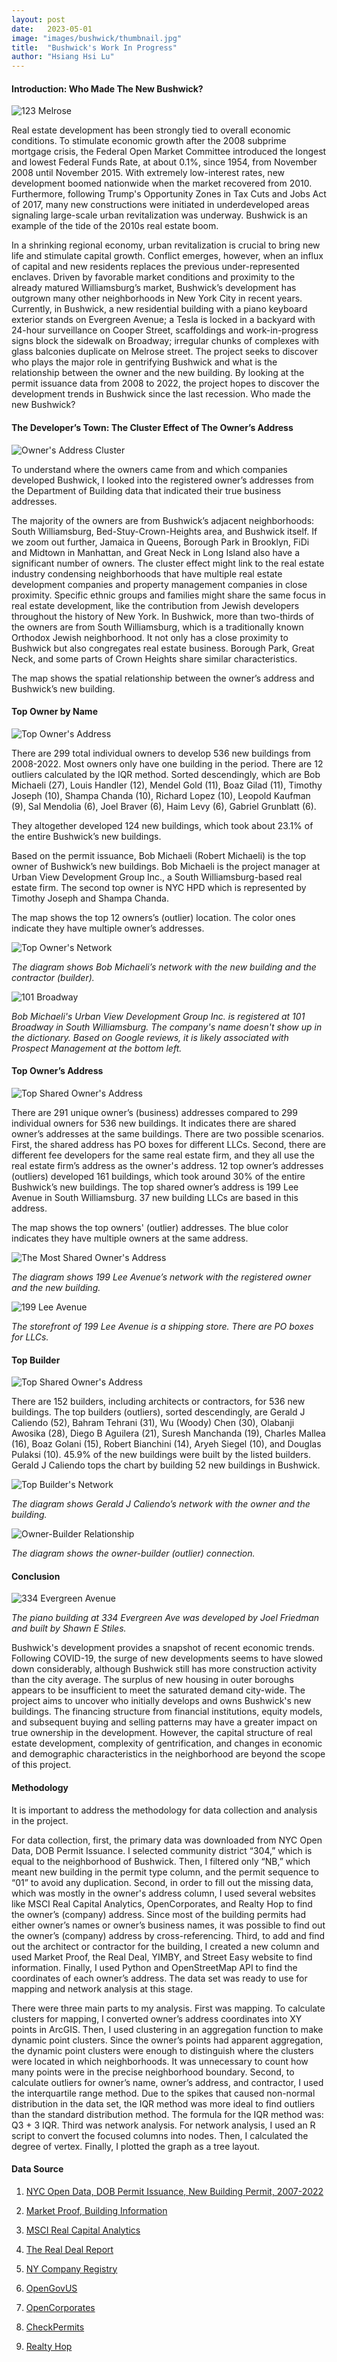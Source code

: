 ```yaml
---
layout: post
date:   2023-05-01
image: "images/bushwick/thumbnail.jpg"
title:  "Bushwick's Work In Progress"
author: "Hsiang Hsi Lu"
---
```

#### Introduction: Who Made The New Bushwick?

![123 Melrose](/conflict_urbanism_sp2023/images/bushwick/123melrose.jpg)

Real estate development has been strongly tied to overall economic conditions. To stimulate economic growth after the 2008 subprime mortgage crisis, the Federal Open Market Committee introduced the longest and lowest Federal Funds Rate, at about 0.1%, since 1954, from November 2008 until November 2015. With extremely low-interest rates, new development boomed nationwide when the market recovered from 2010. Furthermore, following Trump's Opportunity Zones in Tax Cuts and Jobs Act of 2017, many new constructions were initiated in underdeveloped areas signaling large-scale urban revitalization was underway. Bushwick is an example of the tide of the 2010s real estate boom.

In a shrinking regional economy, urban revitalization is crucial to bring new life and stimulate capital growth. Conflict emerges, however, when an influx of capital and new residents replaces the previous under-represented enclaves. Driven by favorable market conditions and proximity to the already matured Williamsburg’s market, Bushwick’s development has outgrown many other neighborhoods in New York City in recent years. Currently, in Bushwick, a new residential building with a piano keyboard exterior stands on Evergreen Avenue; a Tesla is locked in a backyard with 24-hour surveillance on Cooper Street, scaffoldings and work-in-progress signs block the sidewalk on Broadway; irregular chunks of complexes with glass balconies duplicate on Melrose street. The project seeks to discover who plays the major role in gentrifying Bushwick and what is the relationship between the owner and the new building. By looking at the permit issuance data from 2008 to 2022, the project hopes to discover the development trends in Bushwick since the last recession. Who made the new Bushwick?
 
#### The Developer’s Town: The Cluster Effect of The Owner’s Address

![Owner's Address Cluster](/conflict_urbanism_sp2023/images/bushwick/hhl_map1.jpg)

To understand where the owners came from and which companies developed Bushwick, I looked into the registered owner’s addresses from the Department of Building data that indicated their true business addresses.

The majority of the owners are from Bushwick’s adjacent neighborhoods: South Williamsburg, Bed-Stuy-Crown-Heights area, and Bushwick itself. If we zoom out further, Jamaica in Queens, Borough Park in Brooklyn, FiDi and Midtown in Manhattan, and Great Neck in Long Island also have a significant number of owners. The cluster effect might link to the real estate industry condensing neighborhoods that have multiple real estate development companies and property management companies in close proximity. Specific ethnic groups and families might share the same focus in real estate development, like the contribution from Jewish developers throughout the history of New York. In Bushwick, more than two-thirds of the owners are from South Williamsburg, which is a traditionally known Orthodox Jewish neighborhood. It not only has a close proximity to Bushwick but also congregates real estate business. Borough Park, Great Neck, and some parts of Crown Heights share similar characteristics.

The map shows the spatial relationship between the owner’s address and Bushwick’s new building.

#### Top Owner by Name

![Top Owner's Address](/conflict_urbanism_sp2023/images/bushwick/hhl_map2.jpg)

There are 299 total individual owners to develop 536 new buildings from 2008-2022. Most owners only have one building in the period. There are 12 outliers calculated by the IQR method. Sorted descendingly, which are Bob Michaeli (27), Louis Handler (12), Mendel Gold (11), Boaz Gilad (11), Timothy Joseph (10), Shampa Chanda (10), Richard Lopez (10), Leopold Kaufman (9), Sal Mendolia (6), Joel Braver (6), Haim Levy (6), Gabriel Grunblatt (6). 

They altogether developed 124 new buildings, which took about 23.1% of the entire Bushwick’s new buildings.

Based on the permit issuance, Bob Michaeli (Robert Michaeli) is the top owner of Bushwick’s new buildings. Bob Michaeli is the project manager at Urban View Development Group Inc., a South Williamsburg-based real estate firm. The second top owner is NYC HPD which is represented by Timothy Joseph and Shampa Chanda.

The map shows the top 12 owners’s (outlier) location. The color ones indicate they have multiple owner’s addresses.

![Top Owner's Network](/conflict_urbanism_sp2023/images/bushwick/hhl_chart1.jpg)

*The diagram shows Bob Michaeli’s network with the new building and the contractor (builder).*

![101 Broadway](/conflict_urbanism_sp2023/images/bushwick/101bway.jpg)

*Bob Michaeli's Urban View Development Group Inc. is registered at 101 Broadway in South Williamsburg. The company's name doesn't show up in the dictionary. Based on Google reviews, it is likely associated with Prospect Management at the bottom left.*

#### Top Owner’s Address

![Top Shared Owner's Address](/conflict_urbanism_sp2023/images/bushwick/hhl_map3.jpg)

There are 291 unique owner’s (business) addresses compared to 299 individual owners for 536 new buildings. It indicates there are shared owner’s addresses at the same buildings. There are two possible scenarios. First, the shared address has PO boxes for different LLCs. Second, there are different fee developers for the same real estate firm, and they all use the real estate firm’s address as the owner's address. 12 top owner’s addresses (outliers) developed 161 buildings, which took around 30% of the entire Bushwick’s new buildings. The top shared owner’s address is 199 Lee Avenue in South Williamsburg. 37 new building LLCs are based in this address.

The map shows the top owners' (outlier) addresses. The blue color indicates they have multiple owners at the same address.

![The Most Shared Owner's Address](/conflict_urbanism_sp2023/images/bushwick/hhl_chart3.jpg)

*The diagram shows 199 Lee Avenue’s network with the registered owner and the new building.*

![199 Lee Avenue](/conflict_urbanism_sp2023/images/bushwick/199lee.jpg)

*The storefront of 199 Lee Avenue is a shipping store. There are PO boxes for LLCs.*

#### Top Builder

![Top Shared Owner's Address](/conflict_urbanism_sp2023/images/bushwick/hhl_map3.jpg)

There are 152 builders, including architects or contractors, for 536 new buildings. The top builders (outliers), sorted descendingly, are Gerald J Caliendo (52), Bahram Tehrani (31), Wu (Woody) Chen (30), Olabanji Awosika (28), Diego B Aguilera (21), Suresh Manchanda (19), Charles Mallea (16), Boaz Golani (15), Robert Bianchini (14), Aryeh Siegel (10), and Douglas Pulaksi (10). 45.9% of the new buildings were built by the listed builders. Gerald J Caliendo tops the chart by building 52 new buildings in Bushwick.

![Top Builder's Network](/conflict_urbanism_sp2023/images/bushwick/hhl_chart2.jpg)

*The diagram shows Gerald J Caliendo’s network with the owner and the building.*

![Owner-Builder Relationship](/conflict_urbanism_sp2023/images/bushwick/hhl_chart4.jpg)

*The diagram shows the owner-builder (outlier) connection.*

#### Conclusion

![334 Evergreen Avenue](/conflict_urbanism_sp2023/images/bushwick/334everggreen.jpg)

*The piano building at 334 Evergreen Ave was developed by Joel Friedman and built by Shawn E Stiles.*

Bushwick's development provides a snapshot of recent economic trends. Following COVID-19, the surge of new developments seems to have slowed down considerably, although Bushwick still has more construction activity than the city average. The surplus of new housing in outer boroughs appears to be insufficient to meet the saturated demand city-wide. The project aims to uncover who initially develops and owns Bushwick's new buildings. The financing structure from financial institutions, equity models, and subsequent buying and selling patterns may have a greater impact on true ownership in the development. However, the capital structure of real estate development, complexity of gentrification, and changes in economic and demographic characteristics in the neighborhood are beyond the scope of this project.

#### Methodology

It is important to address the methodology for data collection and analysis in the project.

For data collection, first, the primary data was downloaded from NYC Open Data, DOB Permit Issuance. I selected community district “304,” which is equal to the neighborhood of Bushwick. Then, I filtered only “NB,” which meant new building in the permit type column, and the permit sequence to “01” to avoid any duplication. Second, in order to fill out the missing data, which was mostly in the owner's address column, I used several websites like MSCI Real Capital Analytics, OpenCorporates, and Realty Hop to find the owner’s (company) address. Since most of the building permits had either owner’s names or owner’s business names, it was possible to find out the owner’s (company) address by cross-referencing. Third, to add and find out the architect or contractor for the building, I created a new column and used Market Proof, the Real Deal, YIMBY, and Street Easy website to find information. Finally, I used Python and OpenStreetMap API to find the coordinates of each owner’s address. The data set was ready to use for mapping and network analysis at this stage.

There were three main parts to my analysis. First was mapping. To calculate clusters for mapping, I converted owner’s address coordinates into XY points in ArcGIS. Then, I used clustering in an aggregation function to make dynamic point clusters. Since the owner’s points had apparent aggregation, the dynamic point clusters were enough to distinguish where the clusters were located in which neighborhoods. It was unnecessary to count how many points were in the precise neighborhood boundary. Second, to calculate outliers for owner’s name, owner’s address, and contractor, I used the interquartile range method. Due to the spikes that caused non-normal distribution in the data set, the IQR method was more ideal to find outliers than the standard distribution method. The formula for the IQR method was: Q3 + 3 IQR. Third was network analysis. For network analysis, I used an R script to convert the focused columns into nodes. Then, I calculated the degree of vertex. Finally, I plotted the graph as a tree layout.

#### Data Source

1. [NYC Open Data, DOB Permit Issuance, New Building Permit, 2007-2022](https://data.cityofnewyork.us/Housing-Development/DOB-Permit-Issuance/ipu4-2q9a)

2. [Market Proof, Building Information](https://nyc.marketproof.com/)

3. [MSCI Real Capital Analytics](https://app.rcanalytics.com/)

4. [The Real Deal Report](https://therealdeal.com/)

5. [NY Company Registry](https://www.nycompanyregistry.com)

6. [OpenGovUS](https://opengovus.com/)

7. [OpenCorporates](https://opencorporates.com/)

8. [CheckPermits](https://www.checkpermits.com/)

9. [Realty Hop](https://www.realtyhop.com/)